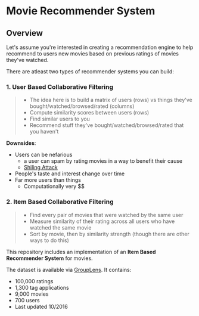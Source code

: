 # Movie Recommender System

## Overview
Let's assume you're interested in creating a recommendation engine to help recommend to users new movies based on previous ratings of movies they've watched. 

There are atleast two types of recommender systems you can build:

### 1. User Based Collaborative Filtering

> + The idea here is to build a matrix of users (rows) vs things they've bought/watched/browsed/rated (columns)
> + Compute similarity scores between users (rows) 
> + Find similar users to you
> + Recommend stuff they've bought/watched/browsed/rated that you haven't  

**Downsides**: 

+ Users can be nefarious
	+ a user can spam by rating movies in a way to benefit their cause
	+ [Shiling Attack](https://link.springer.com/article/10.1007/s10462-012-9364-9)
+ People's taste and interest change over time
+ Far more users than things
  + Computationally very $$

### 2. Item Based Collaborative Filtering

> + Find every pair of movies that were watched by the same user
> + Measure similarity of their rating across all users who have watched the same movie
> + Sort by movie, then by similarity strength (though there are other ways to do this)

This repository includes an implementation of an **Item Based Recommender System** for movies. 

The dataset is available via [GroupLens](http://grouplens.org/datasets/movielens/latest/). It contains:

+ 100,000 ratings 
+ 1,300 tag applications 
+ 9,000 movies 
+ 700 users
+ Last updated 10/2016